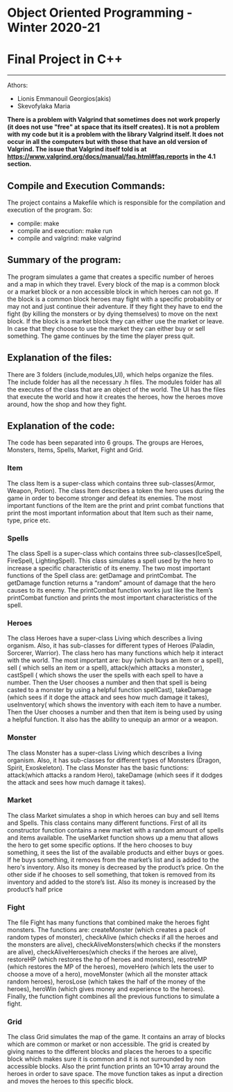 # Object Oriented Programming - Winter 2020-21 #
# Final Project in C++ #
---
Athors:
- Lionis Emmanouil Georgios(akis)
- Skevofylaka Maria

**There is a problem with Valgrind that sometimes does not work properly (it does not use "free" at space that its itself creates). It is not a problem with my code but it is a problem with the library Valgrind itself. It does not occur in all the computers but with those that have an old version of Valgrind. The issue that Valgrind itself told is at https://www.valgrind.org/docs/manual/faq.html#faq.reports  in the 4.1 section.**

## Compile and Execution Commands: ##
The project contains a Makefile which is responsible for the compilation and execution of the program. So:

- compile: make
- compile and execution: make run
- compile and valgrind: make valgrind

## Summary of the program: ##
The program simulates a game that creates a specific number of heroes and a map in which they travel. Every block of the map is a common block or a market block or a non accessible block in which heroes can not go. If the block is a common block heroes may fight with a specific probability or may not and just continue their adventure. If they fight they have to end the fight (by killing the monsters or by dying themselves) to move on the next block. If the block is a market block they can either use the market or leave. In case that they choose to use the market they can either buy or sell something. The game continues by the time the player press quit.

## Explanation of the files: ##
There are 3 folders (include,modules,UI), which helps organize the files. The include folder has all the necessary .h files. The modules folder has all the executes of the class that are an object of the world. The UI has the files that execute the world and how it creates the heroes, how the heroes move around, how the shop and how they fight.

## Explanation of the code: ##
The code has been  separated into 6 groups. The groups are Heroes, Monsters, Items, Spells, Market, Fight and Grid.

### Item ###
The class Item is a super-class which contains three sub-classes(Armor, Weapon, Potion).  The class Item describes a token the hero uses during the game in order to become stronger and defeat its enemies. The most important functions of the Item are the print and print combat functions that print the most important information about that Item such as their name, type, price etc.

### Spells ###
The class Spell is a super-class which contains three sub-classes(IceSpell, FireSpell, LightingSpell). This class simulates a spell used by the hero to increase a specific characteristic of its enemy. The two most important functions of the Spell class are: getDamage and printCombat. The getDamage function returns a “random” amount of damage that the hero causes to its enemy. The printCombat function works just like the Item’s printCombat function and prints the most important characteristics of the spell.

### Heroes ###
The class Heroes have a super-class Living which describes a living organism. Also, it has sub-classes for different types of Heroes (Paladin, Sorcerer, Warrior). The class hero has many functions which help it interact with the world. The most important are: buy (which buys an item or a spell), sell ( which sells an item or a spell), attack(which attacks a monster), castSpell ( which shows the user the spells with each spell to have a number. Then the User chooses a number and then that spell is being casted to a monster by using a helpful function spellCast), takeDamage (which sees if it doge the attack and sees how much damage it takes), useInventory( which shows the inventory with each item to have a number. Then the User chooses a number and then that item is being used by using a helpful function. It also has the ability to unequip an armor or a weapon.

### Monster ###
The class Monster has a super-class Living which describes a living organism. Also, it has sub-classes for different types of Monsters (Dragon, Spirit, Exoskeleton). The class Monster has the basic functions: attack(which attacks a random Hero), takeDamage (which sees if it dodges the attack and sees how much damage it takes).


### Market ###
The class Market simulates a shop in which heroes can buy and sell Items and Spells. This class contains many different functions. First of all its constructor function contains a new market with a random amount of spells and items available. The useMarket function shows up a menu that allows the hero to get some specific options. If the hero chooses to buy something, it sees the list of the available products and either buys or goes. If he buys something, it removes from the market’s list and is added to the hero's inventory. Also its money is decreased by the product’s price. On the other side if he chooses to sell something, that token is removed from its inventory and added to the store’s list. Also its money is increased by the product’s half price

### Fight ###
The file Fight has many functions that combined make the heroes fight monsters.
The functions are: createMonster (which creates a pack of random types of monster), checkAlive (which checks if all the heroes and the monsters are alive), checkAliveMonsters(which checks if the monsters are alive), checkAliveHeroes(which checks if the heroes are alive), restoreHP (which restores the hp of heroes and monsters), resotreMP (which restores the MP of the heroes), moveHero (which lets the user to choose a move of a hero), moveMonster (which all the monster attack random heroes), herosLose (which takes the half of the money of the heroes), heroWin (which gives money and experience to the heroes).  Finally, the function fight combines all the previous functions to simulate a fight.

### Grid ###
The class Grid simulates the map of the game. It contains an array of blocks which are common or market or non accessible. The grid is created by giving names to the different blocks and places the heroes to a specific block which makes sure it is common and it is not surrounded by non accessible blocks. Also the print function prints an 10*10 array around the heroes in order to save space. The move function takes as input a direction and moves the heroes to this specific block. 
